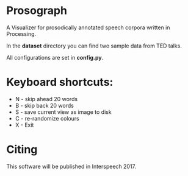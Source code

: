 # Prosograph
A Visualizer for prosodically annotated speech corpora written in Processing.

In the **dataset** directory you can find two sample data from TED talks. 

All configurations are set in **config.py**.

# Keyboard shortcuts:
* N - skip ahead 20 words 
* B - skip back 20 words
* S - save current view as image to disk
* C - re-randomize colours
* X - Exit

# Citing
This software will be published in Interspeech 2017.